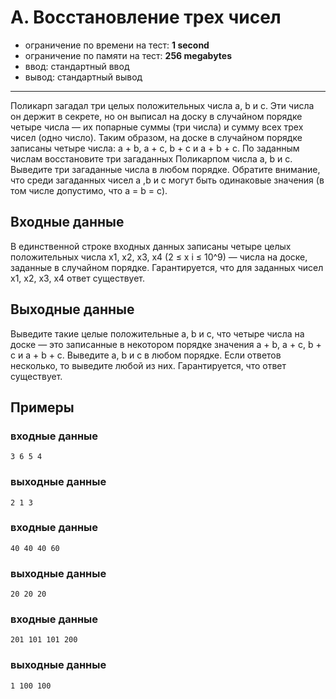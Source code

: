 # A. Восстановление трех чисел

- ограничение по времени на тест: **1 second**
- ограничение по памяти на тест: **256 megabytes**
- ввод: стандартный ввод
- вывод: стандартный вывод

---

Поликарп загадал три целых положительных числа a, b и c. Эти числа он держит в секрете, но он выписал на доску в
случайном порядке четыре числа — их попарные суммы (три числа) и сумму всех трех чисел (одно число). Таким образом, на
доске в случайном порядке записаны четыре числа: a + b, a + c, b + c и a + b + c. По заданным числам восстановите три
загаданных Поликарпом числа a, b и c. Выведите три загаданные числа в любом порядке. Обратите внимание, что среди
загаданных чисел a ,b и c могут быть одинаковые значения (в том числе допустимо, что a = b = c).

## Входные данные

В единственной строке входных данных записаны четыре целых положительных числа x1, x2, x3, x4 (2 ≤ x i ≤ 10^9) — числа
на доске, заданные в случайном порядке. Гарантируется, что для заданных чисел x1, x2, x3, x4 ответ существует.

## Выходные данные

Выведите такие целые положительные a, b и c, что четыре числа на доске — это записанные в некотором порядке значения a +
b, a + c, b + c и a + b + c. Выведите a, b и c в любом порядке. Если ответов несколько, то выведите любой из них.
Гарантируется, что ответ существует.

## Примеры
### входные данные
```
3 6 5 4
```
### выходные данные
```
2 1 3
```

### входные данные
```
40 40 40 60
```
### выходные данные
```
20 20 20
```

### входные данные
```
201 101 101 200
```
### выходные данные
```
1 100 100
```
